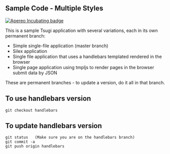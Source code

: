 
Sample Code - Multiple Styles
-----------------------------


[![Apereo Incubating badge](https://img.shields.io/badge/apereo-incubating-blue.svg?logo=data%3Aimage%2Fpng%3Bbase64%2CiVBORw0KGgoAAAANSUhEUgAAAA4AAAAOCAYAAAAfSC3RAAAABmJLR0QA%2FwD%2FAP%2BgvaeTAAAACXBIWXMAAAsTAAALEwEAmpwYAAAAB3RJTUUH4QUTEi0ybN9p9wAAAiVJREFUKM9lkstLlGEUxn%2Fv%2B31joou0GTFKyswkKrrYdaEQ4cZAy4VQUS2iqH%2BrdUSNYmK0EM3IkjaChnmZKR0dHS0vpN%2FMe97TIqfMDpzN4XkeDg8%2Fw45R1XNAu%2Fe%2BGTgAqLX2KzAQRVGytLR0jN2jqo9FZFRVvfded66KehH5oKr3dpueiMiK915FRBeXcjo9k9K5zLz%2B3Nz8EyAqX51zdwGMqp738NSonlxf36Cn7zX9b4eYX8gSBAE1Bw9wpLaW%2BL5KWluukYjH31tr71vv%2FU0LJ5xzdL3q5dmLJK7gON5wjEQizsTkFMmeXkbHxtHfD14WkbYQaFZVMzk1zfDHERrPnqGz4wZ1tYfJ5%2FPMLOYYW16ltrqKRDyOMcYATXa7PRayixSc4%2FKFRhrqjxKGIWVlZVQkqpg1pYyvR%2BTFF2s5FFprVVXBAAqq%2F7a9uPKd1NomeTX4HXfrvZ8D2F9dTSwWMjwywueJLxQKBdLfZunue0Mqt8qPyMHf0HRorR0ArtbX1Zkrly7yPNnN1EyafZUVZLJZxjNLlHc%2BIlOxly0RyktC770fDIGX3vuOMAxOt19vJQxD%2BgeHmE6liMVKuNPawlZ9DWu2hG8bW1Tuib0LgqCrCMBDEckWAVjKLetMOq2ZhQV1zulGVFAnohv5wrSq3tpNzwMR%2BSQi%2FyEnIl5Ehpxzt4t6s9McRdGpIChpM8Y3ATXbkKdEZDAIgqQxZrKo%2FQUk5F9Xr20TrQAAAABJRU5ErkJggg%3D%3D)](https://www.apereo.org/content/projects-currently-incubation)

This is a sample Tsugi application with several variations, each in its own permanent branch:

* Simple single-file application (master branch)
* Silex application
* Single file application that uses a handlebars templated rendered in the browser
* Single page application using tmpljs to render pages in the browser submit data by JSON

These are permanent branches - to update a version, do it all in that branch.

To use handlebars version
-------------------------

    git checkout handlebars

To update handlebars version
----------------------------

    git status   (Make sure you are on the handlebars branch)
    git commit -a
    git push origin handlebars


